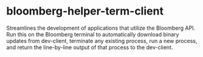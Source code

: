 # bloomberg-helper-term-client
Streamlines the development of applications that utilize the Bloomberg API. Run this on the Bloomberg terminal to automatically download binary updates from dev-client, terminate any existing process, run a new process, and return the line-by-line output of that process to the dev-client.
